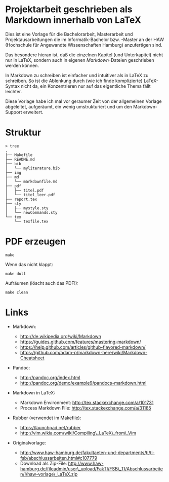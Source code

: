 # Projektarbeit geschrieben als Markdown innerhalb von LaTeX

Dies ist eine Vorlage für die Bachelorarbeit, Masterarbeit und
Projektausarbeitungen die im Informatik-Bachelor bzw. -Master an der HAW
(Hochschule für Angewandte Wissenschaften Hamburg) anzufertigen sind.

Das besondere hieran ist, daß die einzelnen Kapitel (und Unterkapitel) nicht nur
in LaTeX, sondern auch in eigenen *Markdown*-Dateien geschrieben werden können.

In Markdown zu schreiben ist einfacher und intuitiver als in LaTeX zu
schreiben.  So ist die Ablenkung durch (wie ich finde komplizierte)
LaTeX-Syntax nicht da, ein Konzentrieren nur auf das eigentliche Thema
fällt leichter.

Diese Vorlage habe ich mal vor geraumer Zeit von der allgemeinen Vorlage
abgeleitet, aufgeräumt, ein wenig umstrukturiert und um den Markdown-Support
erweitert.


# Struktur

    > tree
    .
    ├── Makefile
    ├── README.md
    ├── bib
    │   └── myliterature.bib
    ├── img
    ├── md
    │   └── markdownfile.md
    ├── pdf
    │   ├── titel.pdf
    │   └── titel_leer.pdf
    ├── report.tex
    ├── sty
    │   ├── mystyle.sty
    │   └── newCommands.sty
    └── tex
        └── texfile.tex


# PDF erzeugen

    make

Wenn das nicht klappt:

    make dull

Aufräumen (löscht auch das PDF!):

    make clean


# Links

* Markdown:
  * http://de.wikipedia.org/wiki/Markdown
  * https://guides.github.com/features/mastering-markdown/
  * https://help.github.com/articles/github-flavored-markdown/
  * https://github.com/adam-p/markdown-here/wiki/Markdown-Cheatsheet
* Pandoc:
  * http://pandoc.org/index.html
  * http://pandoc.org/demo/example9/pandocs-markdown.html
* Markdown in LaTeX:
  * Markdown Environment: http://tex.stackexchange.com/a/101731
  * Process Markdown File: http://tex.stackexchange.com/a/31185
* Rubber (verwendet im Makefile):
  * https://launchpad.net/rubber
  * http://vim.wikia.com/wiki/Compiling\_LaTeX\_from\_Vim

* Originalvorlage:
  * http://www.haw-hamburg.de/fakultaeten-und-departments/ti/ti-fsb/abschlussarbeiten.html#c107779
  * Download als Zip-File: http://www.haw-hamburg.de/fileadmin/user\_upload/FakTI/FSB\_TI/Abschlussarbeiten/I/haw-vorlage\_LaTeX.zip

